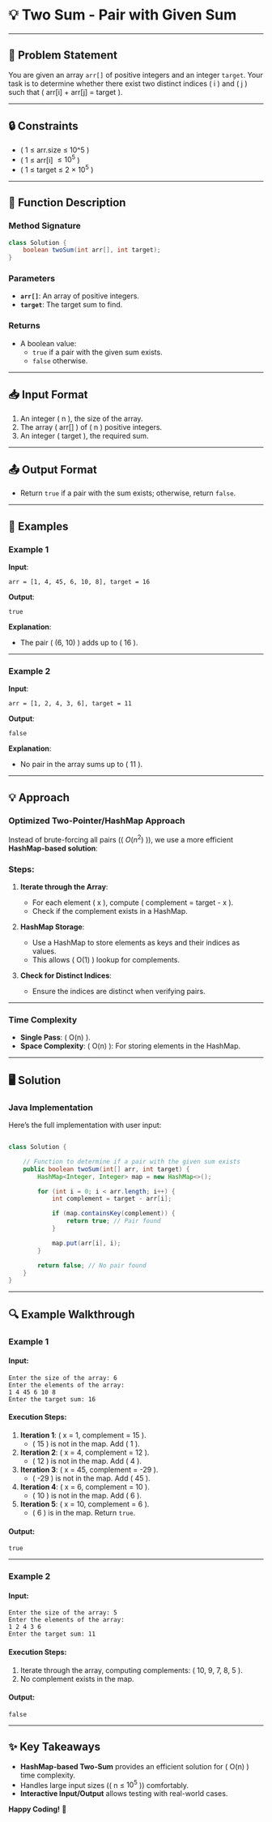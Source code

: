 # 💡 Two Sum - Pair with Given Sum

---

## 📝 Problem Statement

You are given an array `arr[]` of positive integers and an integer `target`. Your task is to determine whether there exist two distinct indices \( i \) and \( j \) such that \( $\text{arr[i]}$ + $\text{arr[j]}$ = $\text{target}$ \).

---

## 🔒 Constraints

- \( 1 $\leq$ $\text{arr.size}$ $\leq$ 10^5 \)
- \( 1 $\leq$ $\text{arr[i]}$ $\leq 10^5$ \)
- \( 1 $\leq$ $\text{target}$ $\leq$ 2 $\times$ $10^5$ \)

---

## 📝 Function Description

### Method Signature

```java
class Solution {
    boolean twoSum(int arr[], int target);
}
```

### Parameters

- **`arr[]`**: An array of positive integers.
- **`target`**: The target sum to find.

### Returns

- A boolean value:
  - `true` if a pair with the given sum exists.
  - `false` otherwise.

---

## 📥 Input Format

1. An integer \( n \), the size of the array.
2. The array \( arr[] \) of \( n \) positive integers.
3. An integer \( $\text{target}$ \), the required sum.

---

## 📤 Output Format

- Return `true` if a pair with the sum exists; otherwise, return `false`.

---

## 🎯 Examples

### Example 1

**Input**:

```plaintext
arr = [1, 4, 45, 6, 10, 8], target = 16
```

**Output**:

```plaintext
true
```

**Explanation**:

- The pair \( (6, 10) \) adds up to \( 16 \).

---

### Example 2

**Input**:

```plaintext
arr = [1, 2, 4, 3, 6], target = 11
```

**Output**:

```plaintext
false
```

**Explanation**:

- No pair in the array sums up to \( 11 \).

---

## 💡 Approach

### Optimized Two-Pointer/HashMap Approach

Instead of brute-forcing all pairs (\( $O(n^2)$ \)), we use a more efficient **HashMap-based solution**:

### Steps:

1. **Iterate through the Array**:

   - For each element \( x \), compute \( $\text{complement}$ = $\text{target}$ - x \).
   - Check if the complement exists in a HashMap.

2. **HashMap Storage**:

   - Use a HashMap to store elements as keys and their indices as values.
   - This allows \( O(1) \) lookup for complements.

3. **Check for Distinct Indices**:
   - Ensure the indices are distinct when verifying pairs.

---

### Time Complexity

- **Single Pass**: \( O(n) \).
- **Space Complexity**: \( O(n) \): For storing elements in the HashMap.

---

## 🖥️ Solution

### Java Implementation

Here’s the full implementation with user input:

```java

class Solution {

    // Function to determine if a pair with the given sum exists
    public boolean twoSum(int[] arr, int target) {
        HashMap<Integer, Integer> map = new HashMap<>();

        for (int i = 0; i < arr.length; i++) {
            int complement = target - arr[i];

            if (map.containsKey(complement)) {
                return true; // Pair found
            }

            map.put(arr[i], i);
        }

        return false; // No pair found
    }
}
```

---

## 🔍 Example Walkthrough

### Example 1

#### Input:

```plaintext
Enter the size of the array: 6
Enter the elements of the array:
1 4 45 6 10 8
Enter the target sum: 16
```

#### Execution Steps:

1. **Iteration 1**: \( x = 1, $\text{complement}$ = 15 \).
   - \( 15 \) is not in the map. Add \( 1 \).
2. **Iteration 2**: \( x = 4, $\text{complement}$ = 12 \).
   - \( 12 \) is not in the map. Add \( 4 \).
3. **Iteration 3**: \( x = 45, $\text{complement}$ = -29 \).
   - \( -29 \) is not in the map. Add \( 45 \).
4. **Iteration 4**: \( x = 6, $\text{complement}$ = 10 \).
   - \( 10 \) is not in the map. Add \( 6 \).
5. **Iteration 5**: \( x = 10, $\text{complement}$ = 6 \).
   - \( 6 \) is in the map. Return `true`.

#### Output:

```plaintext
true
```

---

### Example 2

#### Input:

```plaintext
Enter the size of the array: 5
Enter the elements of the array:
1 2 4 3 6
Enter the target sum: 11
```

#### Execution Steps:

1. Iterate through the array, computing complements: \( 10, 9, 7, 8, 5 \).
2. No complement exists in the map.

#### Output:

```plaintext
false
```

---

## ✨ Key Takeaways

- **HashMap-based Two-Sum** provides an efficient solution for \( O(n) \) time complexity.
- Handles large input sizes (\( n $\leq$ $10^5$ \)) comfortably.
- **Interactive Input/Output** allows testing with real-world cases.

**Happy Coding!** 🚀
